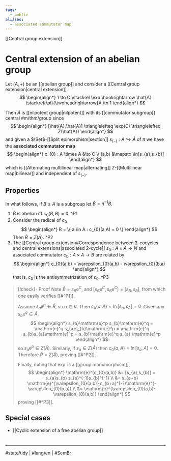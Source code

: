 ```yaml
---
tags:
  - public
aliases:
  - associated commutator map
---
```

[[Central group extension]]
# Central extension of an abelian group

Let $(A, +)$ be an [[abelian group]] and consider a [[Central group extension|central extension]]
$$
\begin{align*}
1 \to C \stackrel \exp \hookrightarrow  \hat{A} \stackrel{\pi}{\twoheadrightarrow}A \to 1
\end{align*}
$$

Then $\hat{A}$ is [[nilpotent group|nilpotent]] with its [[commutator subgroup]] central #m/thm/group 
since
$$
\begin{align*}
[\hat{A},\hat{A}] \trianglelefteq \exp(C) \trianglelefteq Z(\hat{A})
\end{align*}
$$
and given a $\Set$-[[Split epimorphism|section]] $s_{(-)}: A \hookrightarrow \hat{A}$ of $\pi$ we have the **associated commutator map**
$$
\begin{align*}
c_{0} : A \times A &\to C \\
(a,b) &\mapsto \ln[s_{a},s_{b}]
\end{align*}
$$
which is [[Alternating multilinear map|alternating]] $\mathbb{Z}$-[[Multilinear map|bilinear]] and independent of $s_{(-)}$.


## Properties

In what follows, if $B \leq A$ is a subgroup let $\hat{B} = \pi^{-1}B$.

1. $\hat{B}$ is abelian iff $c_{0}(B,B) = 0$. ^P1
2. Consider the radical of $c_{0}$
   $$
  \begin{align*}
  R = \{ a \in A : c_{0}(a,A) = 0 \}
  \end{align*}
  $$
  Then $\hat{R} = Z(\hat{A})$. ^P2
3. The [[Central group extension#Correspondence between 2-cocycles and central extensions|associated 2-cycle]] $\varepsilon_{0} : A \times A \to N$ and associated commutator $c_{0} : A \times A \to B$ are related by
   $$
  \begin{align*}
  c_{0}(a,b) = \varepsilon_{0}(a,b) - \varepsilon_{0}(b,a)
  \end{align*}
  $$
  that is, $c_{0}$ is the antisymmetrization of $\varepsilon_{0}$. ^P3

> [!check]- Proof
> Note $\hat{B} = s_{B}\mathrm{e}^C$, and $[s_{B} \mathrm{e}^C, \mathrm{s}_{B} \mathrm{e}^C] = [s_{B}, s_{B}]$,
> from which one easily verifies [[#^P1]].
> 
> Assume $s_{a}\mathrm{e}^p \in \hat{R}$, so $a \in R$.
> Then $c_{0}(a, A) = \ln[s_{a}, s_{A}] = 0$.
> Given any $s_{b}\mathrm{e}^q \in \hat{A}$, 
> $$
> \begin{align*}
> s_{a}\mathrm{e}^p s_{b}\mathrm{e}^q = \mathrm{e}^q s_{a}s_{b}\mathrm{e}^p = \mathrm{e}^q s_{b}s_{a}\mathrm{e}^p = s_{b}\mathrm{e}^q s_{a} \mathrm{e}^p
> \end{align*}
> $$
> so $s_{a} \mathrm{e}^p \in Z(\hat{A})$.
> Similarly, if $s_{a} \in Z(\hat{A})$ then $c_{0}(a,A) = \ln[s_{a}, A] = 0$.
> Therefore $\hat{R} = Z(\hat{A})$, proving [[#^P2]].
> 
> Finally, noting that $\exp$ is a [[group monomorphism]], 
> $$
> \begin{align*}
> \mathrm{e}^{c_{0}(a,b)} &= [s_{a},s_{b}] = s_{a}s_{b} s_{a}^{-1}s_{b}^{-1} \\
> &= s_{a+b} \mathrm{e}^{\varepsilon_{0}(a,b)} s_{b+a}^{-1}\mathrm{e}^{-\varepsilon_{0}(b,a)} \\
> &= \mathrm{e}^{\varepsilon_{0}(a,b)-\varepsilon_{0}(a,b)}
> \end{align*}
> $$
> proving [[#^P3]]. <span class="QED"/>

## Special cases

- [[Cyclic extension of a free abelian group]]

#
---
#state/tidy | #lang/en | #SemBr

